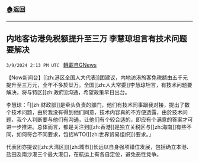###  [:house:返回](README.md)
---


## 内地客访港免税额提升至三万 李慧琼坦言有技术问题要解决
`3/9/2024 2:13 PM UTC ` [轉載自GNews](https://gnews.org/articles/2380119)

【Now新闻台】[[zh:港区全国人大代表]]团建议，内地访港旅客免税额由五千元提升至三万元，全年不多於廿万。全国[[zh:人大常委]]李慧琼坦言，有技术问题要解决，将与特区[[zh:政府]]沟通，希望政策早日出台。

李慧琼：「[[zh:财政部]]是牵头负责的部门，他们有技术同事跟我对接，提出了数个技术问题，由於我没有得到他们同意，技术内容真的不方便透露，由於技术问题，我个人判断要与他们有沟通，让他们有个较合适的，即应有个满意的答案才可进一步推进。总体而言，都是关注到[[zh:香港]]是独立关税区与[[zh:海南]]有些不同，如何符合不同要求，包括WTO([[zh:世界贸易组织]])要求。」

代表团亦提议[[zh:大湾区]][[zh:城市]]长远以自身强项错位发展，包括确立本港、盐田及南沙港三个最大港口，在航运上有各自定位，避免恶性竞争。

